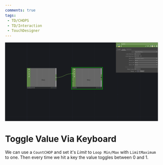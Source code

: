 ```yaml
---
comments: true
tags:
 - TD/CHOPS
 - TD/Interaction
 - TouchDesigner
---
```



![Toggle Value Via Keyboard](./img/ToggleValueViaKeyboard.png)
# Toggle Value Via Keyboard
We can use a `CountCHOP` and set it's *Limit* to `Loop Min/Max` with `LimitMaximum` to one. 
Then every time we hit a key the value toggles between 0 and 1.
